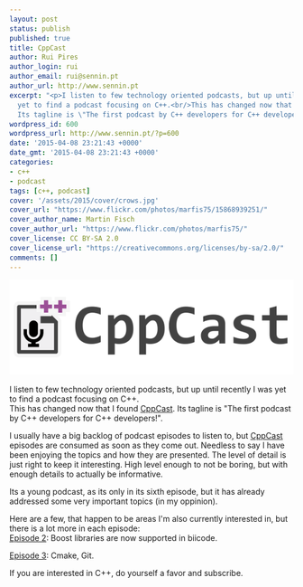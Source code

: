 ```yaml
---
layout: post
status: publish
published: true
title: CppCast
author: Rui Pires
author_login: rui
author_email: rui@sennin.pt
author_url: http://www.sennin.pt
excerpt: "<p>I listen to few technology oriented podcasts, but up until recently I was
  yet to find a podcast focusing on C++.<br/>This has changed now that I found <a href=\"http://cppcast.com/\">CppCast</a>.
  Its tagline is \"The first podcast by C++ developers for C++ developers!\".</p><p>&nbsp;</p>"
wordpress_id: 600
wordpress_url: http://www.sennin.pt/?p=600
date: '2015-04-08 23:21:43 +0000'
date_gmt: '2015-04-08 23:21:43 +0000'
categories:
- c++
- podcast
tags: [c++, podcast]
cover: '/assets/2015/cover/crows.jpg'
cover_url: "https://www.flickr.com/photos/marfis75/15868939251/"
cover_author_name: Martin Fisch
cover_author_url: "https://www.flickr.com/photos/marfis75/"
cover_license: CC BY-SA 2.0
cover_license_url: "https://creativecommons.org/licenses/by-sa/2.0/"
comments: []
---
```

<img src="/assets/2015/CppCast.png"/>
<p>I listen to few technology oriented podcasts, but up until recently I was yet to find a podcast focusing on C++.<br />
This has changed now that I found <a href="http://cppcast.com/">CppCast</a>. Its tagline is "The first podcast by C++ developers for C++ developers!".</p>
<p><a id="more"></a><a id="more-600"></a>I usually have a big backlog of podcast episodes to listen to, but <a href="http://cppcast.com/">CppCast</a> episodes are consumed as soon as they come out. Needless to say I have been enjoying the topics and how they are presented. The level of detail is just right to keep it interesting. High level enough to not be boring, but with enough details to actually be informative.</p>
<p>Its a young podcast, as its only in its sixth episode, but it has already addressed some very important topics (in my oppinion).</p>
<p>Here are a few, that happen to be areas I'm also currently interested in, but there is a lot more in each episode:<br />
<a href="http://cppcast.com/2015/03/jason-turner/">Episode 2</a>: Boost libraries are now supported in biicode.</p>
<p><a href="http://cppcast.com/2015/03/david-sankel/">Episode 3</a>: Cmake, Git.</p>
<p>If you are interested in C++, do yourself a favor and subscribe.</p>
